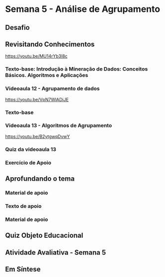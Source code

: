 # Semana 5 - Análise de Agrupamento

## Desafio

## Revisitando Conhecimentos
https://youtu.be/MU14rYb3l8c

### Texto-base: Introdução à Mineração de Dados: Conceitos Básicos. Algoritmos e Aplicações

### Videoaula 12 - Agrupamento de dados
https://youtu.be/VpN7WlADiJE

### Texto-base

### Videoaula 13 - Algoritmos de Agrupamento
https://youtu.be/B2ytgwqDvwY

### Quiz da videoaula 13

### Exercício de Apoio

## Aprofundando o tema
### Material de apoio
### Texto de apoio
### Material de apoio

## Quiz Objeto Educacional

## Atividade Avaliativa - Semana 5

## Em Síntese
